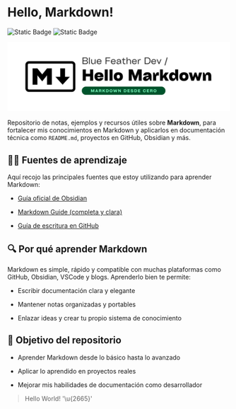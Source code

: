 # Hello, Markdown!

![Static Badge](https://img.shields.io/badge/markup-markdown-000000?style=for-the-badge&logo=markdown&logoColor=white&labelColor=101010)
![Static Badge](https://img.shields.io/badge/notes-obsidian-7C3AED?style=for-the-badge&logo=obsidian&logoColor=white&labelColor=101010)

![](./images/header.png)

Repositorio de notas, ejemplos y recursos útiles sobre **Markdown**, para fortalecer mis conocimientos en Markdown y aplicarlos en documentación técnica como `README.md`, proyectos en GitHub, Obsidian y más.

## 👨‍💻 Fuentes de aprendizaje

Aquí recojo las principales fuentes que estoy utilizando para aprender Markdown:

- [Guía oficial de Obsidian](https://help.obsidian.md/)

- [Markdown Guide (completa y clara)](https://www.markdownguide.org/)
- [Guía de escritura en GitHub](https://docs.github.com/es/get-started/writing-on-github)

## 🔍 Por qué aprender Markdown

Markdown es simple, rápido y compatible con muchas plataformas como GitHub, Obsidian, VSCode y blogs. Aprenderlo bien te permite:

- Escribir documentación clara y elegante

- Mantener notas organizadas y portables
- Enlazar ideas y crear tu propio sistema de conocimiento

## 🎯 Objetivo del repositorio

- Aprender Markdown desde lo básico hasta lo avanzado

- Aplicar lo aprendido en proyectos reales
- Mejorar mis habilidades de documentación como desarrollador

> Hello World! '\u{2665}'
